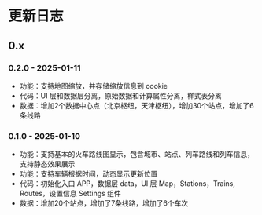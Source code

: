 # 更新日志

## 0.x

### 0.2.0 - 2025-01-11
- 功能：支持地图缩放，并存储缩放信息到 cookie
- 代码：UI 层和数据层分离，原始数据和计算属性分离，样式表分离
- 数据：增加2个数据中心点（北京枢纽，天津枢纽），增加30个站点，增加了6条线路

### 0.1.0 - 2025-01-10
- 功能：支持基本的火车路线图显示，包含城市、站点、列车路线和列车信息，支持静态效果展示
- 功能：支持车辆根据时间，动态显示更新位置
- 代码：初始化入口 APP，数据层 data，UI 层 Map，Stations，Trains, Routes，设置信息 Settings 组件
- 数据：增加20个站点，增加了7条线路，增加了6个车次

